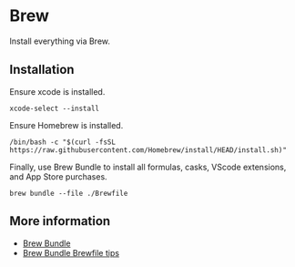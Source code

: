 # Brew

Install everything via Brew.

## Installation

Ensure xcode is installed.

```
xcode-select --install
```

Ensure Homebrew is installed.

```
/bin/bash -c "$(curl -fsSL https://raw.githubusercontent.com/Homebrew/install/HEAD/install.sh)"
```

Finally, use Brew Bundle to install all formulas, casks, VScode extensions, and App Store purchases.

```
brew bundle --file ./Brewfile
```

## More information

* [Brew Bundle](https://github.com/Homebrew/homebrew-bundle)
* [Brew Bundle Brewfile tips](https://gist.github.com/awfulwoman/3be5e7fd7556eac0b501caaa7af25497)